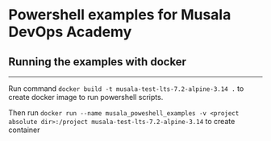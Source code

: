 # Powershell examples for Musala DevOps Academy

## Running the examples with docker
<hr/>

Run command `docker build -t musala-test-lts-7.2-alpine-3.14 .` to create docker image to run powershell scripts. 

Then run `docker run --name musala_poweshell_examples -v <project absolute dir>:/project musala-test-lts-7.2-alpine-3.14` to create container